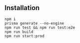 ## Installation
```shell
npm i
prisma generate --no-engine
npm run test && npm run test:e2e
npm run build
npm run start:prod
```